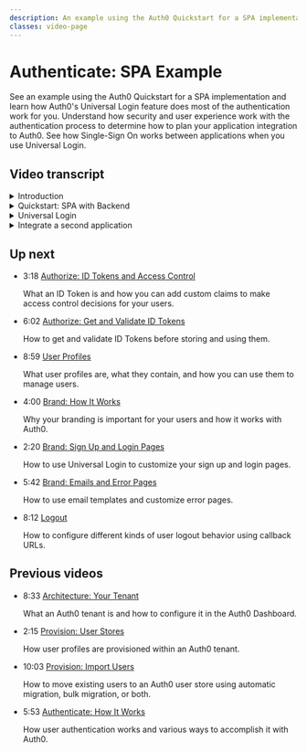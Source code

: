 ```yaml
---
description: An example using the Auth0 Quickstart for a SPA implementation with Auth0 Universal Login.
classes: video-page
---
```

# Authenticate: SPA Example

See an example using the Auth0 Quickstart for a SPA implementation and learn how Auth0's Universal Login feature does most of the authentication work for you. Understand how security and user experience work with the authentication process to determine how to plan your application integration to Auth0. See how Single-Sign On works between applications when you use Universal Login. 

<div class="video-wrapper" data-video="ayvvah2ov1"></div>

## Video transcript

<details>
  <summary>Introduction</summary>

  In part 1, we described a few of the ways that you can provide services to your users through your applications using user authentication. You can authenticate users via their social media accounts or with their usernames and passwords. You can add an additional level of certainty about their identities with Multi-factor Authentication.

  In this video, we will look at how the Quickstart single page application or SPA implementation uses Universal Login - which is the preferred method for authentication workflow in Auth0. 
</details>

<details>
  <summary>Quickstart: SPA with Backend</summary>

  You can find the quickstarts at auth0.com/docs/quickstarts. It is a good idea to login to a specific tenant. Here I am using the product-training tenant. This will make the user experience better later on.

  Next, we need to select the type of application we want to use. We can start with single page application. Then select the vanilla javascript quickstart.

  Here we are offered two options; the first is a detailed step by step guide to implementing authentication in an existing javascript application, and the second is to download a fully functional sample application.

  Let’s download the sample application. Becuase we are authenticated, the quickstart download gives us an option to select an existing application from our tenant. The downloaded sample application will be configured to use this applications credentials for authentication.

  We are also instructed to add our localhost development url to the **Callback URL** and **Allowed Web Origins** lists.

  Finally, assuming that `node.js` is installed we can install our dependences and start the application.

  Now we can test the authentication by clicking the login button.
</details>

<details>
  <summary>Universal Login</summary>

  Now that we have an application connected, let’s take a look at Universal Login. You can choose from Classic or New to create your own login pages that will authenticate your users. Later in another video, we will show you how to provide more extensive branding for these pages and more. 

  The buttons that appear on the login page depend on a number of factors - including the connections that have been enabled and the current state of a session the user may already have. These settings are dynamic and adjustable in real-time - no coding changes are required - since the functionality is driven by the web pages served by the Auth0 Authentication Server.
 
  If you have **Enable seamless SSO** enabled or if you have a new tenant, where this option is enabled by default and can’t be turned off, Auth0 will show the login UI only if the user doesn’t have a session. There may or may not be other prompts as well like MFA or consent, but if no user interaction is required then the application will get the results immediately. Therefore, in most cases, applications don’t really check if the user is logged in into the identity provider: they just request an authentication.

  Universal Login works by effectively delegating the authentication of a user; the user is redirected to the Authorization Service, your Auth0 tenant, and that service authenticates the user and then redirects them back to your application. In most cases, when your application needs to authenticate the user, it will request authentication from the OIDC provider, Auth0, via an /authorize request. As you can see from the Quickstart, the best approach to implementing this is to use one of the language-specific Auth0 SDKs - or some 3rd party middleware applicable to your technology stack. How to actually do this depends on the SDK and application type used.

  Once authenticated, and when using an OIDC authentication workflow, Auth0 will redirect the user back to your callback URL with an ID token or a code to fetch the ID token.

  For OIDC, Auth0 returns profile information in the ID token in a structured claim format as defined by the OIDC specification. This means that custom claims added to ID Tokens must conform to a namespaced format to avoid possible collisions with standard OIDC claims. For example, if you choose the namespace `https://foo.com/` and you want to add a custom claim named myclaim, you would name the claim `https://foo.com/myclaim`, instead of myclaim.

  By choosing Universal Login, you don't have to do any integration work to handle the various flavors of authentication. You can start off using a simple username and password, and with a simple toggle switch, you can add new features such as social login and multi-factor authentication. 
</details>

<details>
  <summary>Integrate a second application</summary>

  Next, we’ll see how easy it is to integrate Auth0 in your second application. If you run another Quickstart, for example, to integrate a web application, you don’t have to do anything else. Running the second Quickstart against the same tenant will configure SSO between your applications automatically. 

  Let’s download another quickstart and see this in action.

  This time around, I will select the Regular Web App application type and asp.net core sample. Asp.net core is a typical enterprise server side rendered web application framework.

  The steps are the same as before: Select the application, set local developement urls, download and run the sample.

  After authenticating the user and redirecting them to an identity provider, you can check for active SSO sessions.
</details>

## Up next

<ul class="up-next">

  <li>
    <span class="video-time"><i class="icon icon-budicon-494"></i>3:18</span>
    <i class="video-icon icon icon-budicon-676"></i>
    <a href="/videos/get-started/05_01-authorize-id-tokens-access-control">Authorize: ID Tokens and Access Control</a>
    <p>What an ID Token is and how you can add custom claims to make access control decisions for your users. </p>
  </li>

  <li>
    <span class="video-time"><i class="icon icon-budicon-494"></i>6:02</span>
    <i class="video-icon icon icon-budicon-676"></i>
    <a href="/videos/get-started/05_02-authorize-get-validate-id-tokens">Authorize: Get and Validate ID Tokens</a>
    <p>How to get and validate ID Tokens before storing and using them. </p>
  </li>

  <li>
    <span class="video-time"><i class="icon icon-budicon-494"></i>8:59</span>
    <i class="video-icon icon icon-budicon-676"></i>
    <a href="/videos/get-started/06-user-profiles">User Profiles</a>
    <p>What user profiles are, what they contain, and how you can use them to manage users. </p>
  </li>

  <li>
    <span class="video-time"><i class="icon icon-budicon-494"></i>4:00</span>
    <i class="video-icon icon icon-budicon-676"></i>
    <a href="/videos/get-started/07_01-brand-how-it-works">Brand: How It Works</a>
    <p>Why your branding is important for your users and how it works with Auth0. </p>
  </li>

  <li>
    <span class="video-time"><i class="icon icon-budicon-494"></i>2:20</span>
    <i class="video-icon icon icon-budicon-676"></i>
    <a href="/videos/get-started/07_02-brand-signup-login-pages">Brand: Sign Up and Login Pages</a>
    <p>How to use Universal Login to customize your sign up and login pages. </p>
  </li>

  <li>
    <span class="video-time"><i class="icon icon-budicon-494"></i>5:42</span>
    <i class="video-icon icon icon-budicon-676"></i>
    <a href="/videos/get-started/08-brand-emails-error-pages">Brand: Emails and Error Pages</a>
    <p>How to use email templates and customize error pages. </p>
  </li>

  <li>
    <span class="video-time"><i class="icon icon-budicon-494"></i>8:12</span>
    <i class="video-icon icon icon-budicon-676"></i>
    <a href="/videos/get-started/10-logout">Logout</a>
    <p>How to configure different kinds of user logout behavior using callback URLs. </p>
  </li>

</ul>

## Previous videos

<ul class="up-next">

  <li>
    <span class="video-time"><i class="icon icon-budicon-494"></i>8:33</span>
    <i class="video-icon icon icon-budicon-676"></i>
    <a href="/videos/get-started/01-architecture-your-tenant">Architecture: Your Tenant</a>
    <p>What an Auth0 tenant is and how to configure it in the Auth0 Dashboard.</p>
  </li>

  <li>
    <span class="video-time"><i class="icon icon-budicon-494"></i>2:15</span>
    <i class="video-icon icon icon-budicon-676"></i>
    <a href="/videos/get-started/02-provision-user-stores">Provision: User Stores</a>
    <p>How user profiles are provisioned within an Auth0 tenant.</p>
  </li>

  <li>
    <span class="video-time"><i class="icon icon-budicon-494"></i>10:03</span>
    <i class="video-icon icon icon-budicon-676"></i>
    <a href="/videos/get-started/03-provision-import-users">Provision: Import Users</a>
    <p>How to move existing users to an Auth0 user store using automatic migration, bulk migration, or both.</p>
  </li>

  <li>
    <span class="video-time"><i class="icon icon-budicon-494"></i>5:53</span>
    <i class="video-icon icon icon-budicon-676"></i>
    <a href="/videos/get-started/04_01-authenticate-how-it-works">Authenticate: How It Works</a>
    <p>How user authentication works and various ways to accomplish it with Auth0.</p>
  </li>

</ul>
